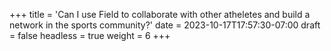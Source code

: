 +++
title = 'Can I use Field to collaborate with other atheletes and build a network in the sports community?'
date = 2023-10-17T17:57:30-07:00
draft = false
headless = true
weight = 6
+++
